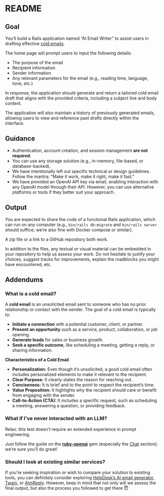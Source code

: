 # README

## Goal

You’ll build a Rails application named “AI Email Writer” to assist users in drafting effective [cold emails](https://www.notion.so/Senior-Product-Engineer-Rails-Technical-assessment-17514ec4c85d80f5af47eb9c497507d5?pvs=21).

The home page will prompt users to input the following details:

- The purpose of the email
- Recipient information
- Sender information
- Any relevant parameters for the email (e.g., reading time, language, tone, etc.)

In response, the application should generate and return a tailored cold email draft that aligns with the provided criteria, including a subject line and body content.

The application will also maintain a history of previously generated emails, allowing users to view and reference past drafts directly within the interface.

## Guidance

- Authentication, account creation, and session management **are not required**.
- You can use any storage solution (e.g., in-memory, file-based, or database-backed).
- We have intentionally left out specific technical or design guidelines. Follow the mantra: “Make it work, make it right, make it fast.”
- We have provided an OpenAI API key via email, enabling interaction with any OpenAI model through their API. However, you can use alternative platforms or tools if they better suit your approach.

## Output

You are expected to share the code of a functional Rails application, which can run on any computer (e.g., `bin/rails db:migrate` and `bin/rails server` should suffice; we’re also fine with Docker compose or similar).

A zip file or a link to a GitHub repository both work.

In addition to the files, any textual or visual material can be embedded in your repository to help us assess your work. Do not hesitate to justify your choices, suggest tracks for improvements, explain the roadblocks you might have encountered, etc.

## Addendums

### What is a cold email?

A **cold email** is an unsolicited email sent to someone who has no prior relationship or contact with the sender. The goal of a cold email is typically to:

- **Initiate a connection** with a potential customer, client, or partner.
- **Present an opportunity** such as a service, product, collaboration, or job opening.
- **Generate leads** for sales or business growth.
- **Seek a specific outcome**, like scheduling a meeting, getting a reply, or sharing information.

**Characteristics of a Cold Email**

- **Personalization:** Even though it’s unsolicited, a good cold email often includes personalized elements to make it relevant to the recipient.
- **Clear Purpose:** It clearly states the reason for reaching out.
- **Conciseness:** It is brief and to the point to respect the recipient’s time.
- **Value Proposition:** It highlights why the recipient should care or benefit from engaging with the sender.
- **Call-to-Action (CTA):** It includes a specific request, such as scheduling a meeting, answering a question, or providing feedback.

### **What if I’ve never interacted with an LLM?**

Relax: this test doesn’t require an extended experience in prompt engineering.

Just follow the guide on the [**ruby-openai**](https://github.com/alexrudall/ruby-openai) gem (especially the [Chat](https://github.com/alexrudall/ruby-openai?tab=readme-ov-file#chat) section); we’re sure you’ll do great!

### Should I look at existing similar services?

If you’re seeking inspiration or wish to compare your solution to existing tools, you can definitely consider exploring [HelpDesk’s AI email generator](https://www.helpdesk.com/ai-email-generator/), [Twain](https://www.twain.ai/), or [AImReply](https://aimreply.com/). However, keep in mind that not only will we assess the final output, but also the process you followed to get there 😇
